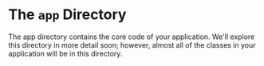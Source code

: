 # The `app` Directory

The app directory contains the core code of your application. We'll explore this directory in more detail soon; however, almost all of the classes in your application will be in this directory.
